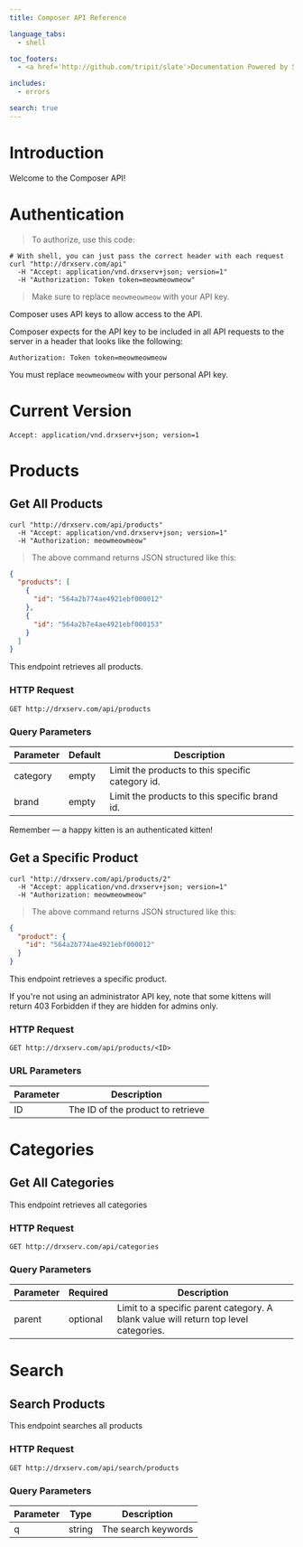 ```yaml
---
title: Composer API Reference

language_tabs:
  - shell

toc_footers:
  - <a href='http://github.com/tripit/slate'>Documentation Powered by Slate</a>

includes:
  - errors

search: true
---
```


# Introduction

Welcome to the Composer API!

# Authentication

> To authorize, use this code:

```shell
# With shell, you can just pass the correct header with each request
curl "http://drxserv.com/api"
  -H "Accept: application/vnd.drxserv+json; version=1"
  -H "Authorization: Token token=meowmeowmeow"
```

> Make sure to replace `meowmeowmeow` with your API key.

Composer uses API keys to allow access to the API.

Composer expects for the API key to be included in all API requests to the server in a header that looks like the following:

`Authorization: Token token=meowmeowmeow`

<aside class="notice">
You must replace <code>meowmeowmeow</code> with your personal API key.
</aside>

# Current Version

`Accept: application/vnd.drxserv+json; version=1`

# Products

## Get All Products

```shell
curl "http://drxserv.com/api/products"
  -H "Accept: application/vnd.drxserv+json; version=1"
  -H "Authorization: meowmeowmeow"
```

> The above command returns JSON structured like this:

```json
{
  "products": [
    {
      "id": "564a2b774ae4921ebf000012"
    },
    {
      "id": "564a2b7e4ae4921ebf000153"
    }
  ]
}
```

This endpoint retrieves all products.

### HTTP Request

`GET http://drxserv.com/api/products`

### Query Parameters

Parameter | Default | Description
--------- | ------- | -----------
category | empty | Limit the products to this specific category id.
brand | empty | Limit the products to this specific brand id.

<aside class="success">
Remember — a happy kitten is an authenticated kitten!
</aside>

## Get a Specific Product

```shell
curl "http://drxserv.com/api/products/2"
  -H "Accept: application/vnd.drxserv+json; version=1"
  -H "Authorization: meowmeowmeow"
```

> The above command returns JSON structured like this:

```json
{
  "product": {
    "id": "564a2b774ae4921ebf000012"
  }
}
```

This endpoint retrieves a specific product.

<aside class="warning">If you're not using an administrator API key, note that some kittens will return 403 Forbidden if they are hidden for admins only.</aside>

### HTTP Request

`GET http://drxserv.com/api/products/<ID>`

### URL Parameters

Parameter | Description
--------- | -----------
ID | The ID of the product to retrieve

# Categories

## Get All Categories

This endpoint retrieves all categories

### HTTP Request

`GET http://drxserv.com/api/categories`

### Query Parameters

Parameter | Required | Description
--------- | ------- | -----------
parent | optional | Limit to a specific parent category. A blank value will return top level categories.

# Search

## Search Products

This endpoint searches all products

### HTTP Request

`GET http://drxserv.com/api/search/products`


### Query Parameters

Parameter | Type   | Description
--------- | ------ | -----------
q         | string | The search keywords
